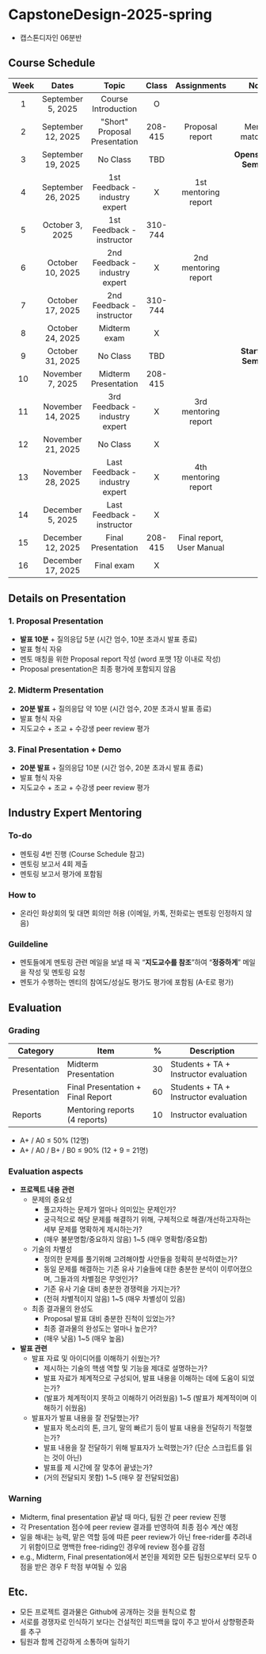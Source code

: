 # CapstoneDesign-2025-spring
- 캡스톤디자인 06분반

## Course Schedule

|    Week     |  Dates   |        Topic         | Class |  Assignments | Note |
| :----------: | :-----------: | :-------------------: | :-------: | :-------: | :-------: |
| 1            | September 5, 2025  |  Course Introduction             | O       |                           |                 |
| 2            | September 12, 2025 |  "Short" Proposal Presentation   | 208-415 | Proposal report           | Mentor matching |
| 3            | September 19, 2025 |  No Class                        | TBD |                           | **Opensource Seminar**  |
| 4            | September 26, 2025 |  1st Feedback - industry expert  | X       | 1st mentoring report      |             |
| 5            | October 3, 2025    |  1st Feedback - instructor       | 310-744 |                           |             |
| 6            | October 10, 2025   |  2nd Feedback - industry expert  | X       | 2nd mentoring report      |             |
| 7            | October 17, 2025   |  2nd Feedback - instructor       | 310-744 |                           |             |
| 8            | October 24, 2025   |  Midterm exam                    | X       |                           |             |
| 9            | October 31, 2025   |  No Class                        | TBD     |                           |   **Start-up Seminar**   |
| 10           | November 7, 2025   |  Midterm Presentation            | 208-415 |                           |             |
| 11           | November 14, 2025  |  3rd Feedback - industry expert  | X       | 3rd mentoring report      |             |
| 12           | November 21, 2025  |  No Class                        | X       |                           |             |
| 13           | November 28, 2025  |  Last Feedback - industry expert | X       | 4th mentoring report      |             |
| 14           | December 5, 2025   |  Last Feedback - instructor      | X       |                           |             |
| 15           | December 12, 2025  |  Final Presentation              | 208-415 | Final report, User Manual |             |
| 16           | December 17, 2025  |  Final exam                      | X       |           |             |


## Details on Presentation
### 1. Proposal Presentation
- **발표 10분** + 질의응답 5분 (시간 엄수, 10분 초과시 발표 종료)
- 발표 형식 자유
- 멘토 매칭을 위한 Proposal report 작성 (word 포맷 1장 이내로 작성)
- Proposal presentation은 최종 평가에 포함되지 않음
### 2. Midterm Presentation
- **20분 발표** + 질의응답 약 10분 (시간 엄수, 20분 초과시 발표 종료)
- 발표 형식 자유
- 지도교수 + 조교 + 수강생 peer review 평가
### 3. Final Presentation + Demo
- **20분 발표** + 질의응답 10분 (시간 엄수, 20분 초과시 발표 종료)
- 발표 형식 자유
- 지도교수 + 조교 + 수강생 peer review 평가


## Industry Expert Mentoring
### To-do
- 멘토링 4번 진행 (Course Schedule 참고)
- 멘토링 보고서 4회 제출
- 멘토링 보고서 평가에 포함됨
### How to
- 온라인 화상회의 및 대면 회의만 허용 (이메일, 카톡, 전화로는 멘토링 인정하지 않음) 
### Guildeline
- 멘토들에게 멘토링 관련 메일을 보낼 때 꼭 “**지도교수를 참조**”하여 “**정중하게**” 메일을 작성 및 멘토링 요청
- 멘토가 수행하는 멘티의 참여도/성실도 평가도 평가에 포함됨 (A-E로 평가)


## Evaluation
### Grading
| Category | Item | % | Description |
| --- | --- | --- | --- |
| Presentation | Midterm Presentation | 30 | Students + TA + Instructor evaluation |
| Presentation | Final Presentation +  Final Report | 60 | Students + TA + Instructor evaluation |
| Reports | Mentoring reports (4 reports) | 10 | Instructor evaluation |
- A+ / A0                      ≤ 50% (12명)
- A+ / A0 / B+ / B0      ≤ 90% (12 + 9 = 21명)

### Evaluation aspects
- **프로젝트 내용 관련**
    - 문제의 중요성
        - 풀고자하는 문제가 얼마나 의미있는 문제인가?
        - 궁극적으로 해당 문제를 해결하기 위해, 구체적으로 해결/개선하고자하는 세부 문제를 명확하게 제시하는가?
        - (매우 불분명함/중요하지 않음) 1~5 (매우 명확함/중요함)
    - 기술의 차별성
        - 정의한 문제를 풀기위해 고려해야할 사안들을 정확히 분석하였는가?
        - 동일 문제를 해결하는 기존 유사 기술들에 대한 충분한 분석이 이루어졌으며, 그들과의 차별점은 무엇인가?
        - 기존 유사 기술 대비 충분한 경쟁력을 가지는가?
        - (전혀 차별적이지 않음) 1~5 (매우 차별성이 있음)
    - 최종 결과물의 완성도
        - Proposal 발표 대비 충분한 진척이 있었는가?
        - 최종 결과물의 완성도는 얼마나 높은가?
        - (매우 낮음) 1~5 (매우 높음)
- **발표 관련**
    - 발표 자료 및 아이디어를 이해하기 쉬웠는가?
        - 제시하는 기술의 핵샘 역할 및 기능을 제대로 설명하는가?
        - 발표 자료가 체계적으로 구성되어, 발표 내용을 이해하는 데에 도움이 되었는가?
        - (발표가 체계적이지 못하고 이해하기 어려웠음) 1~5 (발표가 체계적이며 이해하기 쉬웠음)
    - 발표자가 발표 내용을 잘 전달했는가?
        - 발표자 목소리의 톤, 크기, 말의 빠르기 등이 발표 내용을 전달하기 적절했는가?
        - 발표 내용을 잘 전달하기 위해 발표자가 노력했는가? (단순 스크립트를 읽는 것이 아닌)
        - 발표를 제 시간에 잘 맞추어 끝냈는가?
        - (거의 전달되지 못함) 1~5 (매우 잘 전달되었음)
          
### Warning
- Midterm, final presentation 끝날 때 마다, 팀원 간 peer review 진행
- 각 Presentation 점수에 peer review 결과를 반영하여 최종 점수 계산 예정
- 일을 해내는 능력, 맡은 역할 등에 따른 peer review가 아닌 free-rider를 추려내기 위함이므로 명백한 free-riding인 경우에 review 점수를 감점
- e.g., Midterm, Final presentation에서 본인을 제외한 모든 팀원으로부터 모두 0점을 받은 경우 F 학점 부여될 수 있음


## Etc.
- 모든 프로젝트 결과물은 Github에 공개하는 것을 원칙으로 함
- 서로를 경쟁자로 인식하기 보다는 건설적인 피드백을 많이 주고 받아서 상향평준화를 추구
- 팀원과 함께 건강하게 소통하며 일하기

